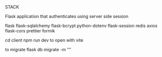 STACK

Flask application that authenticates using server side session

flask
flask-sqlalchemy
flask-bcrypt
python-dotenv
flask-session
redis
axios
flask-cors
prettier
formik

cd client
npm run dev to open with vite

to migrate
flask db migrate -m ""